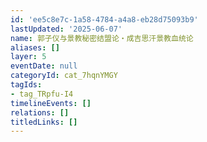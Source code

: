 ```yaml
---
id: 'ee5c8e7c-1a58-4784-a4a8-eb28d75093b9'
lastUpdated: '2025-06-07'
name: 郭子仪与景教秘密结盟论・成吉思汗景教血统论
aliases: []
layer: 5
eventDate: null
categoryId: cat_7hqnYMGY
tagIds:
- tag_TRpfu-I4
timelineEvents: []
relations: []
titledLinks: []
---
```


